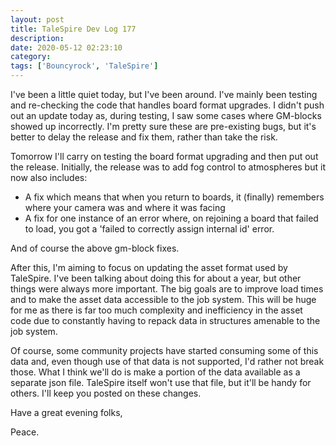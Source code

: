 ```yaml
---
layout: post
title: TaleSpire Dev Log 177
description:
date: 2020-05-12 02:23:10
category:
tags: ['Bouncyrock', 'TaleSpire']
---
```


I've been a little quiet today, but I've been around. I've mainly been testing and re-checking the code that handles board format upgrades. I didn't push out an update today as, during testing, I saw some cases where GM-blocks showed up incorrectly. I'm pretty sure these are pre-existing bugs, but it's better to delay the release and fix them, rather than take the risk.

Tomorrow I'll carry on testing the board format upgrading and then put out the release. Initially, the release was to add fog control to atmospheres but it now also includes:

- A fix which means that when you return to boards, it (finally) remembers where your camera was and where it was facing
- A fix for one instance of an error where, on rejoining a board that failed to load, you got a 'failed to correctly assign internal id' error.

And of course the above gm-block fixes.

After this, I'm aiming to focus on updating the asset format used by TaleSpire. I've been talking about doing this for about a year, but other things were always more important. The big goals are to improve load times and to make the asset data accessible to the job system. This will be huge for me as there is far too much complexity and inefficiency in the asset code due to constantly having to repack data in structures amenable to the job system.

Of course, some community projects have started consuming some of this data and, even though use of that data is not supported, I'd rather not break those. What I think we'll do is make a portion of the data available as a separate json file. TaleSpire itself won't use that file, but it'll be handy for others. I'll keep you posted on these changes.

Have a great evening folks,

Peace.
